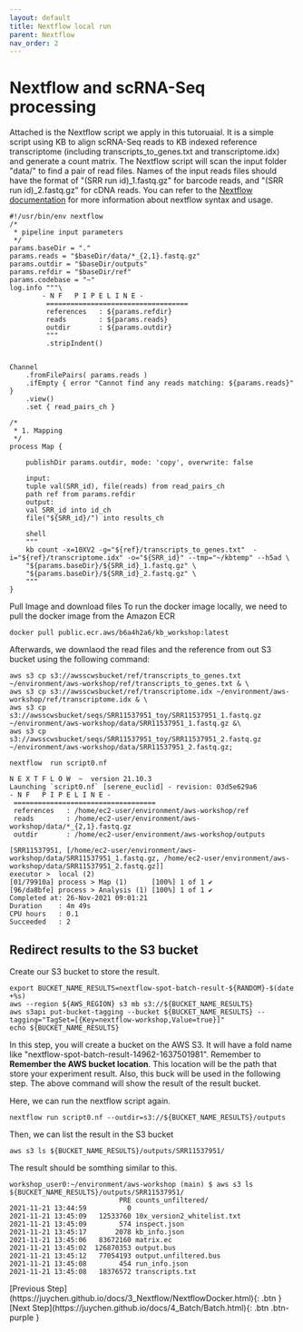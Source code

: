 ```yaml
---
layout: default
title: Nextflow local run
parent: Nextflow
nav_order: 2
---
```

# Nextflow and scRNA-Seq processing

Attached is the Nextflow script we apply in this tutoruaial. It is a simple script using KB to align scRNA-Seq reads to KB indexed reference transcriptome (including transcripts_to_genes.txt and transcriptome.idx) and generate a count matrix. The Nextflow script will scan the input folder "data/" to find a pair of read files. Names of the input reads files should have the format of "(SRR run id)_1.fastq.gz" for barcode reads, and "(SRR run id)_2.fastq.gz" for cDNA reads. You can refer to the [Nextflow documentation](https://www.nextflow.io/docs/latest/getstarted.html) for more information about nextflow syntax and usage.



```shell
#!/usr/bin/env nextflow
/*
 * pipeline input parameters
 */
params.baseDir = "."
params.reads = "$baseDir/data/*_{2,1}.fastq.gz" 
params.outdir = "$baseDir/outputs"
params.refdir = "$baseDir/ref"
params.codebase = "~"
log.info """\
        - N F   P I P E L I N E -
         ===================================
         references   : ${params.refdir}
         reads        : ${params.reads}
         outdir       : ${params.outdir}
         """
         .stripIndent()


Channel
    .fromFilePairs( params.reads )
    .ifEmpty { error "Cannot find any reads matching: ${params.reads}" }
    .view()
    .set { read_pairs_ch }

/*
 * 1. Mapping
 */
process Map {
    
    publishDir params.outdir, mode: 'copy', overwrite: false

    input:
    tuple val(SRR_id), file(reads) from read_pairs_ch
    path ref from params.refdir
    output:
    val SRR_id into id_ch
    file("${SRR_id}/") into results_ch

    shell
    """
    kb count -x=10XV2 -g="${ref}/transcripts_to_genes.txt"  -i="${ref}/transcriptome.idx" -o="${SRR_id}" --tmp="~/kbtemp" --h5ad \
    "${params.baseDir}/${SRR_id}_1.fastq.gz" \
    "${params.baseDir}/${SRR_id}_2.fastq.gz" \
    """
}
```

Pull Image and download files
To run the docker image locally, we need to pull the docker image from the Amazon ECR 

```shell
docker pull public.ecr.aws/b6a4h2a6/kb_workshop:latest
```

Afterwards, we downlaod the read files and the reference from out S3 bucket using the following command:

```shell
aws s3 cp s3://awsscwsbucket/ref/transcripts_to_genes.txt ~/environment/aws-workshop/ref/transcripts_to_genes.txt & \
aws s3 cp s3://awsscwsbucket/ref/transcriptome.idx ~/environment/aws-workshop/ref/transcriptome.idx & \
aws s3 cp s3://awsscwsbucket/seqs/SRR11537951_toy/SRR11537951_1.fastq.gz ~/environment/aws-workshop/data/SRR11537951_1.fastq.gz &\
aws s3 cp s3://awsscwsbucket/seqs/SRR11537951_toy/SRR11537951_2.fastq.gz ~/environment/aws-workshop/data/SRR11537951_2.fastq.gz;
```

``` shell
nextflow  run script0.nf  
``` 

``` shell
N E X T F L O W  ~  version 21.10.3
Launching `script0.nf` [serene_euclid] - revision: 03d5e629a6
- N F   P I P E L I N E -
 ===================================
 references   : /home/ec2-user/environment/aws-workshop/ref
 reads        : /home/ec2-user/environment/aws-workshop/data/*_{2,1}.fastq.gz
 outdir       : /home/ec2-user/environment/aws-workshop/outputs

[SRR11537951, [/home/ec2-user/environment/aws-workshop/data/SRR11537951_1.fastq.gz, /home/ec2-user/environment/aws-workshop/data/SRR11537951_2.fastq.gz]]
executor >  local (2)
[01/79910a] process > Map (1)      [100%] 1 of 1 ✔
[96/da8bfe] process > Analysis (1) [100%] 1 of 1 ✔
Completed at: 26-Nov-2021 09:01:21
Duration    : 4m 49s
CPU hours   : 0.1
Succeeded   : 2
```

## Redirect results to the S3 bucket

Create our S3 bucket to store the result. 
``` shell
export BUCKET_NAME_RESULTS=nextflow-spot-batch-result-${RANDOM}-$(date +%s)
aws --region ${AWS_REGION} s3 mb s3://${BUCKET_NAME_RESULTS}
aws s3api put-bucket-tagging --bucket ${BUCKET_NAME_RESULTS} --tagging="TagSet=[{Key=nextflow-workshop,Value=true}]"
echo ${BUCKET_NAME_RESULTS}
```
In this step, you will create a bucket on the AWS S3. It will have a fold name like "nextflow-spot-batch-result-14962-1637501981". Remember to **Remember the AWS bucket location**. This location will be the path that store your experiment result. Also, this buck will be used in the following step. The above command will show the result of the result bucket.

Here, we can run the nextflow script again.

``` shell
nextflow run script0.nf --outdir=s3://${BUCKET_NAME_RESULTS}/outputs
```

Then, we can list the result in the S3 bucket

``` shell
aws s3 ls ${BUCKET_NAME_RESULTS}/outputs/SRR11537951/
```

The result should be somthing similar to this.
``` shell
workshop_user0:~/environment/aws-workshop (main) $ aws s3 ls ${BUCKET_NAME_RESULTS}/outputs/SRR11537951/
                           PRE counts_unfiltered/
2021-11-21 13:44:59          0 
2021-11-21 13:45:09   12533760 10x_version2_whitelist.txt
2021-11-21 13:45:09        574 inspect.json
2021-11-21 13:45:17       2078 kb_info.json
2021-11-21 13:45:06   83672160 matrix.ec
2021-11-21 13:45:02  126870353 output.bus
2021-11-21 13:45:12   77054193 output.unfiltered.bus
2021-11-21 13:45:08        454 run_info.json
2021-11-21 13:45:08   18376572 transcripts.txt
```
<div class="code-example" markdown="1">
[Previous Step](https://juychen.github.io/docs/3_Nextflow/NextflowDocker.html){: .btn }
[Next Step](https://juychen.github.io/docs/4_Batch/Batch.html){: .btn .btn-purple }
</div>